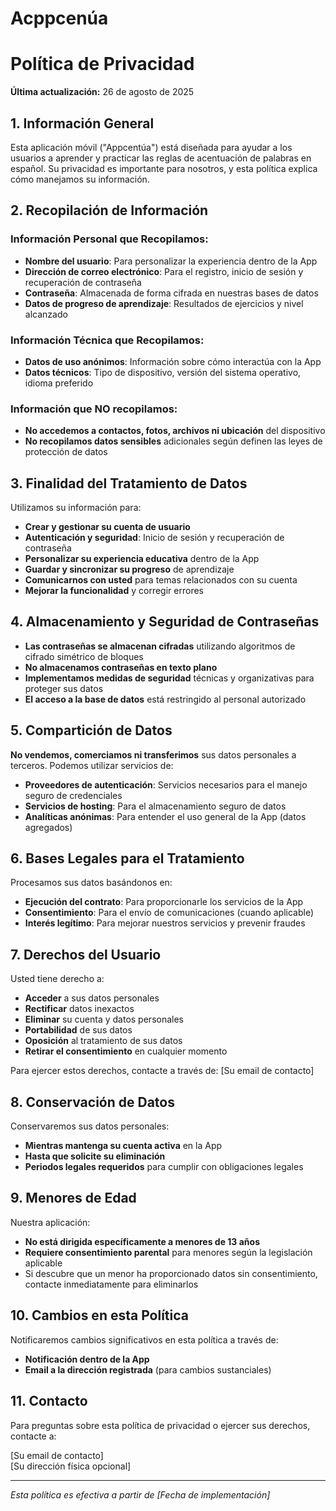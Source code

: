 # Acppcenúa
# Política de Privacidad

**Última actualización:** 26 de agosto de 2025

## 1. Información General

Esta aplicación móvil ("Appcentúa") está diseñada para ayudar a los usuarios a aprender y practicar las reglas de acentuación de palabras en español. Su privacidad es importante para nosotros, y esta política explica cómo manejamos su información.

## 2. Recopilación de Información

### Información Personal que Recopilamos:
- **Nombre del usuario**: Para personalizar la experiencia dentro de la App
- **Dirección de correo electrónico**: Para el registro, inicio de sesión y recuperación de contraseña
- **Contraseña**: Almacenada de forma cifrada en nuestras bases de datos
- **Datos de progreso de aprendizaje**: Resultados de ejercicios y nivel alcanzado

### Información Técnica que Recopilamos:
- **Datos de uso anónimos**: Información sobre cómo interactúa con la App
- **Datos técnicos**: Tipo de dispositivo, versión del sistema operativo, idioma preferido

### Información que NO recopilamos:
- **No accedemos a contactos, fotos, archivos ni ubicación** del dispositivo
- **No recopilamos datos sensibles** adicionales según definen las leyes de protección de datos

## 3. Finalidad del Tratamiento de Datos

Utilizamos su información para:
- **Crear y gestionar su cuenta de usuario**
- **Autenticación y seguridad**: Inicio de sesión y recuperación de contraseña
- **Personalizar su experiencia educativa** dentro de la App
- **Guardar y sincronizar su progreso** de aprendizaje
- **Comunicarnos con usted** para temas relacionados con su cuenta
- **Mejorar la funcionalidad** y corregir errores

## 4. Almacenamiento y Seguridad de Contraseñas

- **Las contraseñas se almacenan cifradas** utilizando algoritmos de cifrado simétrico de bloques
- **No almacenamos contraseñas en texto plano**
- **Implementamos medidas de seguridad** técnicas y organizativas para proteger sus datos
- **El acceso a la base de datos** está restringido al personal autorizado

## 5. Compartición de Datos

**No vendemos, comerciamos ni transferimos** sus datos personales a terceros. Podemos utilizar servicios de:

- **Proveedores de autenticación**: Servicios necesarios para el manejo seguro de credenciales
- **Servicios de hosting**: Para el almacenamiento seguro de datos
- **Analíticas anónimas**: Para entender el uso general de la App (datos agregados)

## 6. Bases Legales para el Tratamiento

Procesamos sus datos basándonos en:
- **Ejecución del contrato**: Para proporcionarle los servicios de la App
- **Consentimiento**: Para el envío de comunicaciones (cuando aplicable)
- **Interés legítimo**: Para mejorar nuestros servicios y prevenir fraudes

## 7. Derechos del Usuario

Usted tiene derecho a:
- **Acceder** a sus datos personales
- **Rectificar** datos inexactos
- **Eliminar** su cuenta y datos personales
- **Portabilidad** de sus datos
- **Oposición** al tratamiento de sus datos
- **Retirar el consentimiento** en cualquier momento

Para ejercer estos derechos, contacte a través de: [Su email de contacto]

## 8. Conservación de Datos

Conservaremos sus datos personales:
- **Mientras mantenga su cuenta activa** en la App
- **Hasta que solicite su eliminación**
- **Periodos legales requeridos** para cumplir con obligaciones legales

## 9. Menores de Edad

Nuestra aplicación:
- **No está dirigida específicamente a menores de 13 años**
- **Requiere consentimiento parental** para menores según la legislación aplicable
- Si descubre que un menor ha proporcionado datos sin consentimiento, contacte inmediatamente para eliminarlos

## 10. Cambios en esta Política

Notificaremos cambios significativos en esta política a través de:
- **Notificación dentro de la App**
- **Email a la dirección registrada** (para cambios sustanciales)

## 11. Contacto

Para preguntas sobre esta política de privacidad o ejercer sus derechos, contacte a:

[Su email de contacto]  
[Su dirección física opcional]

---

*Esta política es efectiva a partir de [Fecha de implementación]*